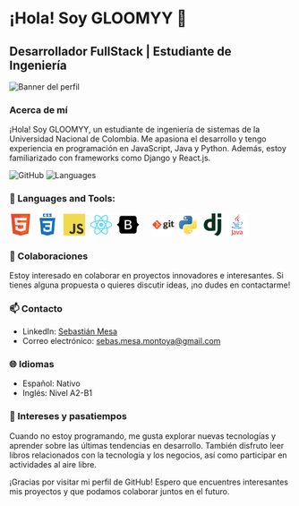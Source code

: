 
# ¡Hola! Soy GLOOMYY 👋

## Desarrollador FullStack | Estudiante de Ingeniería

![Banner del perfil](https://media.giphy.com/media/ZVik7pBtu9dNS/giphy.gif)

### Acerca de mí

¡Hola! Soy GLOOMYY, un estudiante de ingeniería de sistemas de la Universidad Nacional de Colombia. Me apasiona el desarrollo y tengo experiencia en programación en JavaScript, Java y Python. Además, estoy familiarizado con frameworks como Django y React.js.

![GitHub](https://img.shields.io/github/followers/GLOOMYY?color=lightgray&label=Followers&logo=GitHub&style=for-the-badge)
![Languages](https://img.shields.io/static/v1?label=Languages&message=Esp/Eng&color=red&style=for-the-badge)

<div align="left">
    <h3>🔨 Languages and Tools:</h3>
    <div>
        <img src="https://github.com/devicons/devicon/blob/master/icons/html5/html5-original.svg" title="HTML5" alt="HTML" width="40" height="40"/>&nbsp;
        <img src="https://github.com/devicons/devicon/blob/master/icons/css3/css3-plain-wordmark.svg"  title="CSS3" alt="CSS" width="40" height="40"/>&nbsp;
        <img src="https://github.com/devicons/devicon/blob/master/icons/javascript/javascript-original.svg" title="JavaScript" alt="JavaScript" width="40" height="40"/>&nbsp;
        <img src="https://github.com/devicons/devicon/blob/master/icons/react/react-original.svg" title="React" alt="React" width="40" height="40"/>&nbsp;
        <img src="https://github.com/devicons/devicon/blob/master/icons/bootstrap/bootstrap-plain.svg" title="Bootstrap" alt="Bootstrap" width="40" height="40"/>&nbsp;
        <!--img src="https://github.com/devicons/devicon/blob/master/icons/sass/sass-original.svg" title="Sass" alt="Sass" width="40" height="40"/-->&nbsp;
        <!--img src="https://github.com/devicons/devicon/blob/master/icons/mysql/mysql-original-wordmark.svg" title="MySQL"  alt="MySQL" width="40" height="40"/-->&nbsp;
        <img src="https://github.com/devicons/devicon/blob/master/icons/git/git-original-wordmark.svg" title="Git" **alt="Git" width="40" height="40"/>
        <img src="https://github.com/devicons/devicon/blob/master/icons/python/python-original.svg" title="Python" **alt="Python" width="40" height="40"/>
        <img src="https://github.com/devicons/devicon/blob/master/icons/django/django-plain.svg" title="Django" **alt="Django" **width="40" height="40"/>
        <img src="https://github.com/devicons/devicon/blob/master/icons/java/java-original-wordmark.svg" title="Java" **alt="Java" **width="40" height="40"/>
      </div>
</div>

### 🌱 Colaboraciones

Estoy interesado en colaborar en proyectos innovadores e interesantes. Si tienes alguna propuesta o quieres discutir ideas, ¡no dudes en contactarme!

### 📫 Contacto

- LinkedIn: [Sebastián Mesa](https://www.linkedin.com/in/sebasti%C3%A1n-mesa-460361226/)
- Correo electrónico: sebas.mesa.montoya@gmail.com

### 🌐 Idiomas

- Español: Nativo
- Inglés: Nivel A2-B1

### 🎯 Intereses y pasatiempos

Cuando no estoy programando, me gusta explorar nuevas tecnologías y aprender sobre las últimas tendencias en desarrollo. También disfruto leer libros relacionados con la tecnología y los negocios, así como participar en actividades al aire libre.

¡Gracias por visitar mi perfil de GitHub! Espero que encuentres interesantes mis proyectos y que podamos colaborar juntos en el futuro.
<!--
### 📊 My Stats :

[![GitHub Streak](https://streak-stats.demolab.com?user=GLOOMYY&theme=highcontrast&date_format=M%20j%5B%2C%20Y%5D)](https://git.io/streak-stats)

![GitHub stats](https://github-readme-stats.vercel.app/api?username=GLOOMYY&show_icons=true&theme=radical)
[![Top Langs](https://github-readme-stats.vercel.app/api/top-langs/?username=GLOOMYY)](https://github.com/anuraghazra/github-readme-stats)
-->
